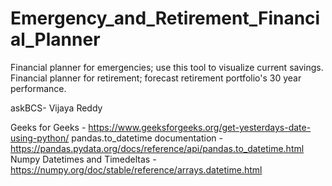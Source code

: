 # Emergency_and_Retirement_Financial_Planner
Financial planner for emergencies; use this tool to visualize current savings.  Financial planner for retirement; forecast retirement portfolio's 30 year performance.







askBCS- Vijaya Reddy


Geeks for Geeks - https://www.geeksforgeeks.org/get-yesterdays-date-using-python/
pandas.to_datetime documentation - https://pandas.pydata.org/docs/reference/api/pandas.to_datetime.html
Numpy Datetimes and Timedeltas - https://numpy.org/doc/stable/reference/arrays.datetime.html